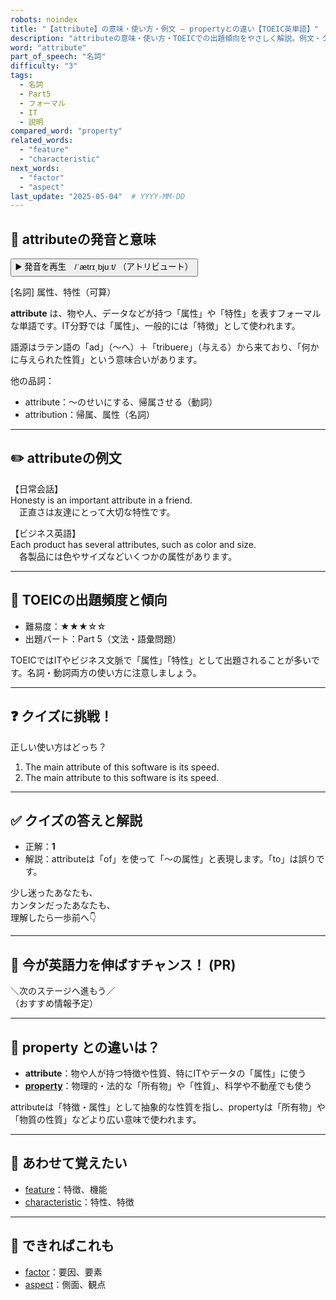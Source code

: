 ```yaml
---
robots: noindex
title: "【attribute】の意味・使い方・例文 ― propertyとの違い【TOEIC英単語】"
description: "attributeの意味・使い方・TOEICでの出題傾向をやさしく解説。例文・クイズ付きでpropertyとの違いもわかりやすく学べます。"
word: "attribute"
part_of_speech: "名詞"
difficulty: "3"
tags:
  - 名詞
  - Part5
  - フォーマル
  - IT
  - 説明
compared_word: "property"
related_words:
  - "feature"
  - "characteristic"
next_words:
  - "factor"
  - "aspect"
last_update: "2025-05-04"  # YYYY-MM-DD
---
```


## 🔰 attributeの発音と意味

<button class="play-audio" onclick="playTTS('attribute')">
  <span class="play-audio-main">
    ▶️ 発音を再生　/ˈætrɪˌbjuːt/
  </span>
  <span class="play-audio-sub">
    （アトリビュート）
  </span>
</button>

[名詞] 属性、特性（可算）

**attribute** は、物や人、データなどが持つ「属性」や「特性」を表すフォーマルな単語です。IT分野では「属性」、一般的には「特徴」として使われます。

語源はラテン語の「ad」（～へ）＋「tribuere」（与える）から来ており、「何かに与えられた性質」という意味合いがあります。

他の品詞：  
- attribute：～のせいにする、帰属させる（動詞）
- attribution：帰属、属性（名詞）

---

## ✏️ attributeの例文

【日常会話】  
Honesty is an important attribute in a friend.  
　正直さは友達にとって大切な特性です。

【ビジネス英語】  
Each product has several attributes, such as color and size.  
　各製品には色やサイズなどいくつかの属性があります。

---

## 🎯 TOEICの出題頻度と傾向

- 難易度：★★★☆☆
- 出題パート：Part 5（文法・語彙問題）

TOEICではITやビジネス文脈で「属性」「特性」として出題されることが多いです。名詞・動詞両方の使い方に注意しましょう。

---

## ❓ クイズに挑戦！

正しい使い方はどっち？

1. The main attribute of this software is its speed.  
2. The main attribute to this software is its speed.

---

## ✅ クイズの答えと解説

- 正解：**1**
- 解説：attributeは「of」を使って「～の属性」と表現します。「to」は誤りです。

少し迷ったあなたも、  
カンタンだったあなたも、  
理解したら一歩前へ👇️

---

## 🚀 今が英語力を伸ばすチャンス！ (PR)

<div class="info-center">
＼次のステージへ進もう／<br>  
（おすすめ情報予定）
</div>

---

## 🤔  property との違いは？

- **attribute**：物や人が持つ特徴や性質、特にITやデータの「属性」に使う
- **[property](/word/property/)**：物理的・法的な「所有物」や「性質」、科学や不動産でも使う

attributeは「特徴・属性」として抽象的な性質を指し、propertyは「所有物」や「物質の性質」などより広い意味で使われます。

---

## 🧩 あわせて覚えたい

- [feature](/word/feature/)：特徴、機能
- [characteristic](/word/characteristic/)：特性、特徴

---

## 📖 できればこれも

- [factor](/word/factor/)：要因、要素
- [aspect](/word/aspect/)：側面、観点

<!-- cvid: aid40_bid07 -->
